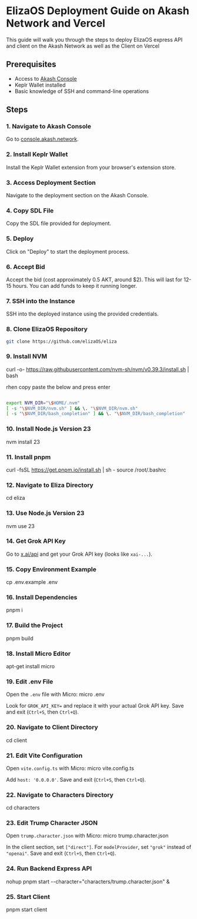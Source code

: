 # ElizaOS Deployment Guide on Akash Network and Vercel

This guide will walk you through the steps to deploy ElizaOS express API and client on the Akash Network as well as the Client on Vercel

## Prerequisites

- Access to [Akash Console](https://console.akash.network)
- Keplr Wallet installed
- Basic knowledge of SSH and command-line operations

## Steps

### 1. Navigate to Akash Console

Go to [console.akash.network](https://console.akash.network).

### 2. Install Keplr Wallet

Install the Keplr Wallet extension from your browser's extension store.

### 3. Access Deployment Section

Navigate to the deployment section on the Akash Console.

### 4. Copy SDL File

Copy the SDL file provided for deployment.

### 5. Deploy

Click on "Deploy" to start the deployment process.

### 6. Accept Bid

Accept the bid (cost approximately 0.5 AKT, around $2). This will last for 12-15 hours. You can add funds to keep it running longer.

### 7. SSH into the Instance

SSH into the deployed instance using the provided credentials.

### 8. Clone ElizaOS Repository

```sh
git clone https://github.com/elizaOS/eliza
```

### 9. Install NVM

curl -o- https://raw.githubusercontent.com/nvm-sh/nvm/v0.39.3/install.sh | bash

rhen copy paste the below and press enter 

```sh

export NVM_DIR="\$HOME/.nvm"
[ -s "\$NVM_DIR/nvm.sh" ] && \. "\$NVM_DIR/nvm.sh"
[ -s "\$NVM_DIR/bash_completion" ] && \. "\$NVM_DIR/bash_completion"

```

### 10. Install Node.js Version 23
nvm install 23


### 11. Install pnpm
curl -fsSL https://get.pnpm.io/install.sh | sh -
source /root/.bashrc


### 12. Navigate to Eliza Directory
cd eliza


### 13. Use Node.js Version 23
nvm use 23


### 14. Get Grok API Key

Go to [x.ai/api](https://x.ai/api) and get your Grok API key (looks like `xai-...`).

### 15. Copy Environment Example
cp .env.example .env


### 16. Install Dependencies
pnpm i


### 17. Build the Project
pnpm build


### 18. Install Micro Editor
apt-get install micro


### 19. Edit .env File

Open the `.env` file with Micro:
micro .env


Look for `GROK_API_KEY=` and replace it with your actual Grok API key. Save and exit (`Ctrl+S`, then `Ctrl+Q`).

### 20. Navigate to Client Directory
cd client


### 21. Edit Vite Configuration

Open `vite.config.ts` with Micro:
micro vite.config.ts


Add `host: '0.0.0.0'`. Save and exit (`Ctrl+S`, then `Ctrl+Q`).

### 22. Navigate to Characters Directory
cd characters


### 23. Edit Trump Character JSON

Open `trump.character.json` with Micro:
micro trump.character.json


In the client section, set `["direct"]`. For `modelProvider`, set `"grok"` instead of `"openai"`. Save and exit (`Ctrl+S`, then `Ctrl+Q`).

### 24. Run Backend Express API
nohup pnpm start --character="characters/trump.character.json" &


### 25. Start Client
pnpm start client


